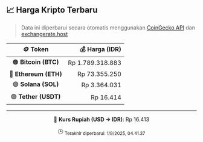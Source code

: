 

<!-- HARGA_KRIPTO -->
## 📈 Harga Kripto Terbaru

> Data ini diperbarui secara otomatis menggunakan [CoinGecko API](https://www.coingecko.com/) dan [exchangerate.host](https://exchangerate.host/)

<div align="center">

| 🪙 Token | 💰 Harga (IDR) |
|:------:|---------------:|
| 🟠 **Bitcoin (BTC)**   | Rp 1.789.318.883 |
| 🔵 **Ethereum (ETH)**  | Rp 73.355.250 |
| 🟣 **Solana (SOL)**    | Rp 3.364.031 |
| 🟢 **Tether (USDT)**   | Rp 16.414 |

---

💱 **Kurs Rupiah (USD → IDR)**: Rp 16.413

🕒 <sub>Terakhir diperbarui: 1/9/2025, 04.41.37</sub>

</div>
<!-- /HARGA_KRIPTO -->